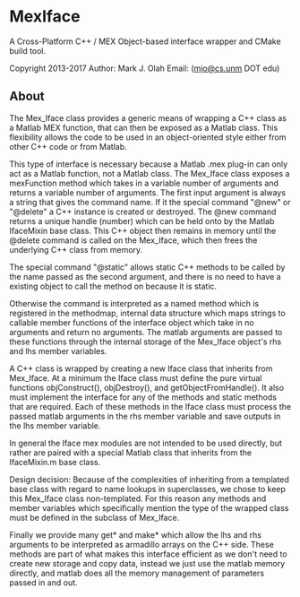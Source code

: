 # MexIface

A Cross-Platform C++ / MEX Object-based interface wrapper and CMake build tool.

Copyright 2013-2017 
Author: Mark J. Olah 
Email: (mjo@cs.unm DOT edu)

## About

The Mex_Iface class provides a generic means of wrapping a C++ class as a Matlab MEX function, that
can then be exposed as a Matlab class.  This flexibility allows the code to be used in an
object-oriented style either from other C++ code or from Matlab.

This type of interface is necessary because a Matlab .mex plug-in can only act as a Matlab function, not
a Matlab class.  The Mex_Iface class exposes a mexFunction method which takes in a variable number of arguments
and returns a variable number of arguments.  The first input argument is always a string that gives the command name.
If it the special command "\@new" or "\@delete" a C++ instance is created or destroyed.  The \@new command
returns a unique handle (number)
which can be held onto by the Matlab IfaceMixin base class.  This C++ object then remains in memory until the
\@delete command is called on the Mex_Iface, which then frees the underlying C++ class from memory.

The special command "\@static" allows static C++ methods to be called by the name passed as the second argument,
and there is no need to have a existing object to call the method on because it is static.

Otherwise the command is interpreted as a named method which is registered in the methodmap,
internal data structure which maps strings to callable member functions of the interface object which take in no
arguments and return no arguments.  The matlab arguments are passed to these functions through the internal storage of the
Mex_Iface object's rhs and lhs member variables.

A C++ class is wrapped by creating a new Iface class that inherits from Mex_Iface.  At a minimum
the Iface class must define the pure virtual functions objConstruct(), objDestroy(), and getObjectFromHandle().  It also
must implement the interface for any of the methods and static methods that are required.  Each of these methods in the
Iface class must process the passed matlab arguments in the rhs member variable and save outputs in the lhs member variable.

In general the Iface mex modules are not intended to be used directly, but rather are paired with a special Matlab
class that inherits from the IfaceMixin.m base class.

Design decision:  Because of the complexities of inheriting from a templated base class with regard to name lookups
in superclasses, we chose to keep this Mex_Iface class non-templated.  For this reason any methods and member variables which
specifically mention the type of the wrapped class must be defined in the subclass of Mex_Iface.

Finally we provide many get* and make* which allow the lhs and rhs arguments to be interpreted as armadillo arrays on the C++ side.
These methods are part of what makes this interface efficient as we don't need to create new storage and copy data, instead we just use
the matlab memory directly, and matlab does all the memory management of parameters passed in and out.
